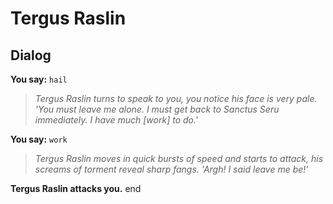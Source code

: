 # Tergus Raslin


## Dialog

**You say:** `hail`



>*Tergus Raslin turns to speak to you, you notice his face is very pale. 'You must leave me alone. I must get back to Sanctus Seru immediately. I have much [work] to do.'*

**You say:** `work`



>*Tergus Raslin moves in quick bursts of speed and starts to attack, his screams of torment reveal sharp fangs. 'Argh! I said leave me be!'*


**Tergus Raslin attacks you.**
end

